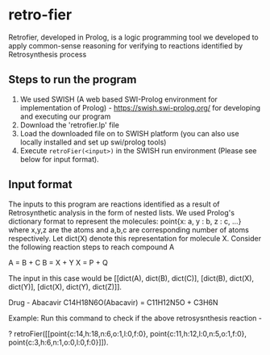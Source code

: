 # retro-fier

Retrofier, developed in Prolog, is a logic programming tool we developed to apply common-sense reasoning for verifying to reactions identified by Retrosynthesis process


## Steps to run the program
1. We used SWISH (A web based SWI-Prolog environment for implementation of Prolog) - https://swish.swi-prolog.org/ for developing and executing our program
2. Download the 'retrofier.lp' file
3. Load the downloaded file on to SWISH platform (you can also use locally installed and set up swi/prolog tools)
4. Execute `retroFier(<input>)` in the SWISH run environment (Please see below for input format).

## Input format

The inputs to this program are reactions identified as a result of Retrosynthetic analysis in the form of nested lists.
We used Prolog's dictionary format to represent the molecules: point{x: a, y : b, z : c, ...} where x,y,z are the atoms and a,b,c are corresponding number of atoms respectively.
Let dict(X) denote this representation for molecule X.
Consider the following reaction steps to reach compound A

A = B + C
B = X + Y
X = P + Q

The input in this case would be [[dict(A), dict(B), dict(C)], [dict(B), dict(X), dict(Y)], [dict(X), dict(Y), dict(Z)]].

Drug - Abacavir
C14H18N6O(Abacavir) = C11H12N5O + C3H6N
  

Example:
Run this command to check if the above retrosysnthesis reaction -

? retroFier([[point{c:14,h:18,n:6,o:1,l:0,f:0}, point{c:11,h:12,l:0,n:5,o:1,f:0}, point{c:3,h:6,n:1,o:0,l:0,f:0}]]).
